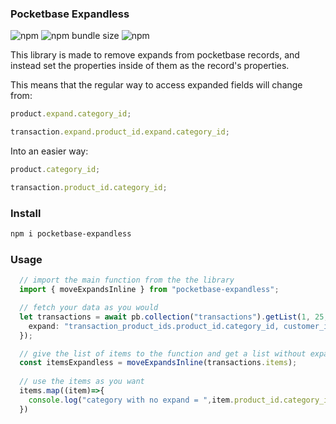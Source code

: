 ### Pocketbase Expandless

![npm](https://img.shields.io/npm/v/pocketbase-expandless?label=latest&style=flat-square&color=red)
![npm bundle size](https://img.shields.io/bundlephobia/min/pocketbase-expandless?label=minified&style=flat-square)
![npm](https://img.shields.io/npm/dm/pocketbase-expandless?color=indigo&style=flat-square)

This library is made to remove expands from pocketbase records, and instead set the properties inside of them as the record's properties.

This means that the regular way to access expanded fields will change from:

```typescript
product.expand.category_id;

transaction.expand.product_id.expand.category_id;
```

Into an easier way:

```typescript
product.category_id;

transaction.product_id.category_id;
```

### Install
```bash
npm i pocketbase-expandless
```

### Usage
```typescript
  // import the main function from the the library
  import { moveExpandsInline } from "pocketbase-expandless";

  // fetch your data as you would
  let transactions = await pb.collection("transactions").getList(1, 25, {
    expand: "transaction_product_ids.product_id.category_id, customer_id",
  });

  // give the list of items to the function and get a list without expands
  const itemsExpandless = moveExpandsInline(transactions.items);
  
  // use the items as you want
  items.map((item)=>{
    console.log("category with no expand = ",item.product_id.category_id)
  })
```
